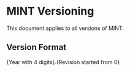 ﻿# MINT Versioning

This document applies to all versions of MINT.

## Version Format

{Year with 4 digits}.{Revision started from 0}
